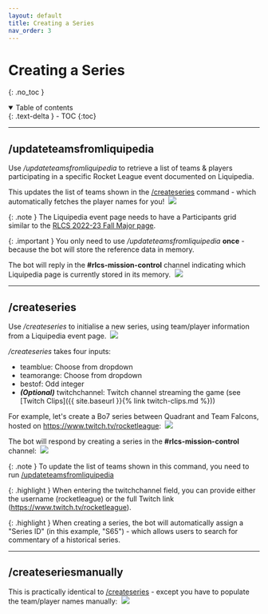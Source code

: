 ```yaml
---
layout: default
title: Creating a Series
nav_order: 3
---
```


# Creating a Series
{: .no_toc }

<details open markdown="block">
  <summary>
    Table of contents
  </summary>
  {: .text-delta }
- TOC
{:toc}
</details>

---

## /updateteamsfromliquipedia

Use _/updateteamsfromliquipedia_ to retrieve a list of teams & players participating in a specific
Rocket League event documented on Liquipedia.

This updates the list of teams shown in the [/createseries](#/createseries) command - which 
automatically fetches the player names for you!
![]() <img src="https://user-images.githubusercontent.com/49768006/209707022-44991128-b787-4acd-a5c2-5fdf7b07146b.png">

{: .note }
The Liquipedia event page needs to have a Participants grid similar to the 
[RLCS 2022-23 Fall Major page](https://liquipedia.net/rocketleague/Rocket_League_Championship_Series/2022-23/Fall#Participants).

{: .important }
You only need to use _/updateteamsfromliquipedia_ **once** - because the
bot will store the reference data in memory.

The bot will reply in the **#rlcs-mission-control** channel indicating which 
Liquipedia page is currently stored in its memory.
![]() <img src="https://user-images.githubusercontent.com/49768006/209708413-d0d33dce-4bb9-46b4-b38f-adcac9afd9f3.png">

---

## /createseries

Use _/createseries_ to initialise a new series, using team/player information
from a Liquipedia event page.
![]() <img src="https://user-images.githubusercontent.com/49768006/209708898-6e1cecfd-ee9c-47a7-a363-66ed73fada27.png">

_/createseries_ takes four inputs:

- teamblue: Choose from dropdown
- teamorange: Choose from dropdown
- bestof: Odd integer
- _**(Optional)**_ twitchchannel: Twitch channel streaming the game 
(see [Twitch Clips]({{ site.baseurl }}{% link twitch-clips.md %}))

For example, let's create a Bo7 series between Quadrant and Team Falcons,
hosted on https://www.twitch.tv/rocketleague:
![]() <img src="https://user-images.githubusercontent.com/49768006/209709334-b62cf069-69f4-4a87-bb80-86d0161605ef.png">

The bot will respond by creating a series in the **#rlcs-mission-control** channel:
![]() <img src="https://user-images.githubusercontent.com/49768006/209709778-df2d1e16-b957-4cd8-b3ac-324f78b233af.png">

{: .note }
To update the list of teams shown in this command, you need to run
[/updateteamsfromliquipedia](#/updateteamsfromliquipedia)

{: .highlight }
When entering the twitchchannel field, you can provide either the username (rocketleague)
or the full Twitch link (https://www.twitch.tv/rocketleague).

{: .highlight }
When creating a series, the bot will automatically assign a "Series ID"
(in this example, "S65") - which allows users to search
for commentary of a historical series.

---

## /createseriesmanually

This is practically identical to [/createseries](#/createseries) - except
you have to populate the team/player names manually:
![]() <img src="https://user-images.githubusercontent.com/49768006/209710542-11c87ac1-f620-437e-a95b-c834029f7fe0.png">

